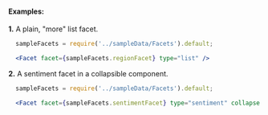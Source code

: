 #### Examples:

__1.__ A plain, "more" list facet.
```jsx
  sampleFacets = require('../sampleData/Facets').default;

  <Facet facet={sampleFacets.regionFacet} type="list" />
```

__2.__ A sentiment facet in a collapsible component.
```jsx
  sampleFacets = require('../sampleData/Facets').default;

  <Facet facet={sampleFacets.sentimentFacet} type="sentiment" collapse />
```
